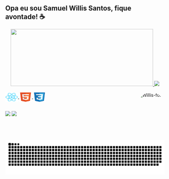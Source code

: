 ## Opa eu sou Samuel Willis Santos, fique avontade! ☕
<div align="center">
  <a href="https://github.com/WillisSz">
  <img width="450em" height="180em" src="https://github-readme-stats.vercel.app/api/top-langs/?username=WillisSz&layout=compact&langs_count=7&theme=dracula"/> <img height="180em" src="https://github-readme-stats.vercel.app/api?username=WillisSz&show_icons=true&theme=dracula&include_all_commits=true&count_private=true"/> 
</div>
<div style="display: inline_block"><br>
  <img align="center" alt="Willis-React" height="30" width="40" src="https://raw.githubusercontent.com/devicons/devicon/master/icons/react/react-original.svg">
  <img align="center" alt="Willis-HTML" height="30" width="40" src="https://raw.githubusercontent.com/devicons/devicon/master/icons/html5/html5-original.svg">
  <img align="center" alt="Willis-CSS" height="30" width="40" src="https://raw.githubusercontent.com/devicons/devicon/master/icons/css3/css3-original.svg">
  <img align="right" alt="Willis-fofis" height="150" style="border-radius:50px;" src="https://cdn.discordapp.com/attachments/935199814809964596/954391541122756648/Samuel_Willis_Santos.gif?width=676&height=676">
</div>
  
  ##
 
<div> 
  <a href = "mailto:willisdev5@gmail.com"><img src="https://img.shields.io/badge/-Gmail-%23333?style=for-the-badge&logo=gmail&logoColor=white" target="_blank"></a>
  <a href="https://www.linkedin.com/in/samuel-willis123/" target="_blank"><img src="https://img.shields.io/badge/-LinkedIn-%230077B5?style=for-the-badge&logo=linkedin&logoColor=white" target="_blank"></a> 
 
  ![Snake animation](https://github.com/WillisSz/WillisSz/blob/output/github-contribution-grid-snake.svg)
 
</div>
